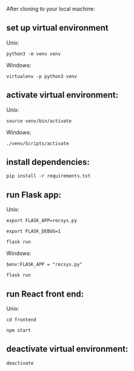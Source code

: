 After cloning to your local machine:

## set up virtual environment
Unix:

    python3 -m venv venv

Windows:

    virtualenv -p python3 venv

## activate virtual environment: 
Unix:

    source venv/bin/activate

Windows:

    ./venv/Scripts/activate

## install dependencies: 
    pip install -r requirements.txt

## run Flask app: 
Unix:

    export FLASK_APP=recsys.py

    export FLASK_DEBUG=1

    flask run

Windows:

    $env:FLASK_APP = "recsys.py"

    flask run

## run React front end:
Unix:

    cd frontend

    npm start

## deactivate virtual environment:
    deactivate